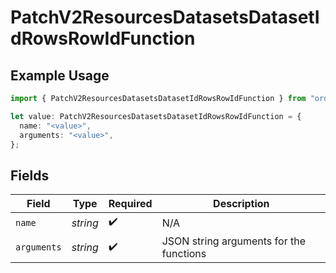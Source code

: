 # PatchV2ResourcesDatasetsDatasetIdRowsRowIdFunction

## Example Usage

```typescript
import { PatchV2ResourcesDatasetsDatasetIdRowsRowIdFunction } from "orq-node-client/models/operations";

let value: PatchV2ResourcesDatasetsDatasetIdRowsRowIdFunction = {
  name: "<value>",
  arguments: "<value>",
};
```

## Fields

| Field                                   | Type                                    | Required                                | Description                             |
| --------------------------------------- | --------------------------------------- | --------------------------------------- | --------------------------------------- |
| `name`                                  | *string*                                | :heavy_check_mark:                      | N/A                                     |
| `arguments`                             | *string*                                | :heavy_check_mark:                      | JSON string arguments for the functions |